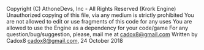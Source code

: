 Copyright (C) AthoneDevs, Inc - All Rights Reserved (Krork Engine)
Unauthorized copying of this file, via any medium is strictly prohibited
You are not allowed to edit or use fragments of this code for any uses
You are allowed to use the Engine as a dependency for your code/game
For any question/bug/suggestion, please, mail me at cadox8@gmail.com
Written by Cadox8 <cadox8@gmail.com>, 24 October 2018